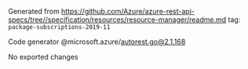 Generated from https://github.com/Azure/azure-rest-api-specs/tree//specification/resources/resource-manager/readme.md tag: `package-subscriptions-2019-11`

Code generator @microsoft.azure/autorest.go@2.1.168

No exported changes